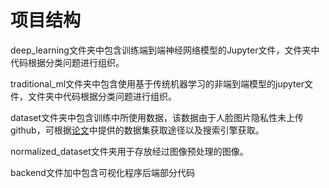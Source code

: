 # 项目结构

deep_learning文件夹中包含训练端到端神经网络模型的Jupyter文件，文件夹中代码根据分类问题进行组织。

traditional_ml文件夹中包含使用基于传统机器学习的非端到端模型的jupyter文件，文件夹中代码根据分类问题进行组织。

dataset文件夹中包含训练中所使用数据，该数据由于人脸图片隐私性未上传github，可根据[论文](https://xueshu.baidu.com/usercenter/paper/show?paperid=e7de8d6c7b773e79f12742862f823245)中提供的数据集获取途径以及搜索引擎获取。

normalized_dataset文件夹用于存放经过图像预处理的图像。

backend文件加中包含可视化程序后端部分代码

